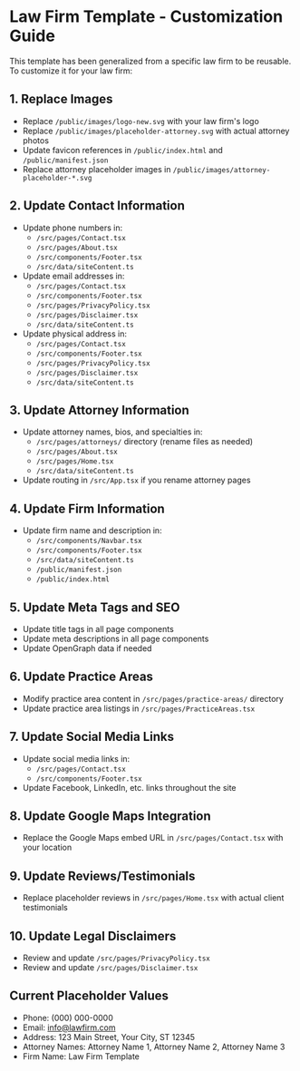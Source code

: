 # Law Firm Template - Customization Guide

This template has been generalized from a specific law firm to be reusable. To customize it for your law firm:

## 1. Replace Images
- Replace `/public/images/logo-new.svg` with your law firm's logo
- Replace `/public/images/placeholder-attorney.svg` with actual attorney photos
- Update favicon references in `/public/index.html` and `/public/manifest.json`
- Replace attorney placeholder images in `/public/images/attorney-placeholder-*.svg`

## 2. Update Contact Information
- Update phone numbers in:
  - `/src/pages/Contact.tsx`
  - `/src/pages/About.tsx`
  - `/src/components/Footer.tsx`
  - `/src/data/siteContent.ts`
- Update email addresses in:
  - `/src/pages/Contact.tsx`
  - `/src/components/Footer.tsx`
  - `/src/pages/PrivacyPolicy.tsx`
  - `/src/pages/Disclaimer.tsx`
  - `/src/data/siteContent.ts`
- Update physical address in:
  - `/src/pages/Contact.tsx`
  - `/src/components/Footer.tsx`
  - `/src/pages/PrivacyPolicy.tsx`
  - `/src/pages/Disclaimer.tsx`
  - `/src/data/siteContent.ts`

## 3. Update Attorney Information
- Update attorney names, bios, and specialties in:
  - `/src/pages/attorneys/` directory (rename files as needed)
  - `/src/pages/About.tsx`
  - `/src/pages/Home.tsx`
  - `/src/data/siteContent.ts`
- Update routing in `/src/App.tsx` if you rename attorney pages

## 4. Update Firm Information
- Update firm name and description in:
  - `/src/components/Navbar.tsx`
  - `/src/components/Footer.tsx`
  - `/src/data/siteContent.ts`
  - `/public/manifest.json`
  - `/public/index.html`

## 5. Update Meta Tags and SEO
- Update title tags in all page components
- Update meta descriptions in all page components
- Update OpenGraph data if needed

## 6. Update Practice Areas
- Modify practice area content in `/src/pages/practice-areas/` directory
- Update practice area listings in `/src/pages/PracticeAreas.tsx`

## 7. Update Social Media Links
- Update social media links in:
  - `/src/pages/Contact.tsx`
  - `/src/components/Footer.tsx`
- Update Facebook, LinkedIn, etc. links throughout the site

## 8. Update Google Maps Integration
- Replace the Google Maps embed URL in `/src/pages/Contact.tsx` with your location

## 9. Update Reviews/Testimonials
- Replace placeholder reviews in `/src/pages/Home.tsx` with actual client testimonials

## 10. Update Legal Disclaimers
- Review and update `/src/pages/PrivacyPolicy.tsx`
- Review and update `/src/pages/Disclaimer.tsx`

## Current Placeholder Values
- Phone: (000) 000-0000
- Email: info@lawfirm.com
- Address: 123 Main Street, Your City, ST 12345
- Attorney Names: Attorney Name 1, Attorney Name 2, Attorney Name 3
- Firm Name: Law Firm Template
